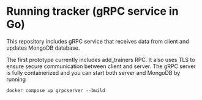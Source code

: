 # Running tracker (gRPC service in Go)

This repository includes gRPC service that receives data from client and updates MongoDB database. 

The first prototype currently includes add_trainers RPC. It also uses TLS to ensure secure communication between client and server. The gRPC server is fully containerized and you can start both server and MongoDB by running 
```
docker compose up grpcserver --build
```
